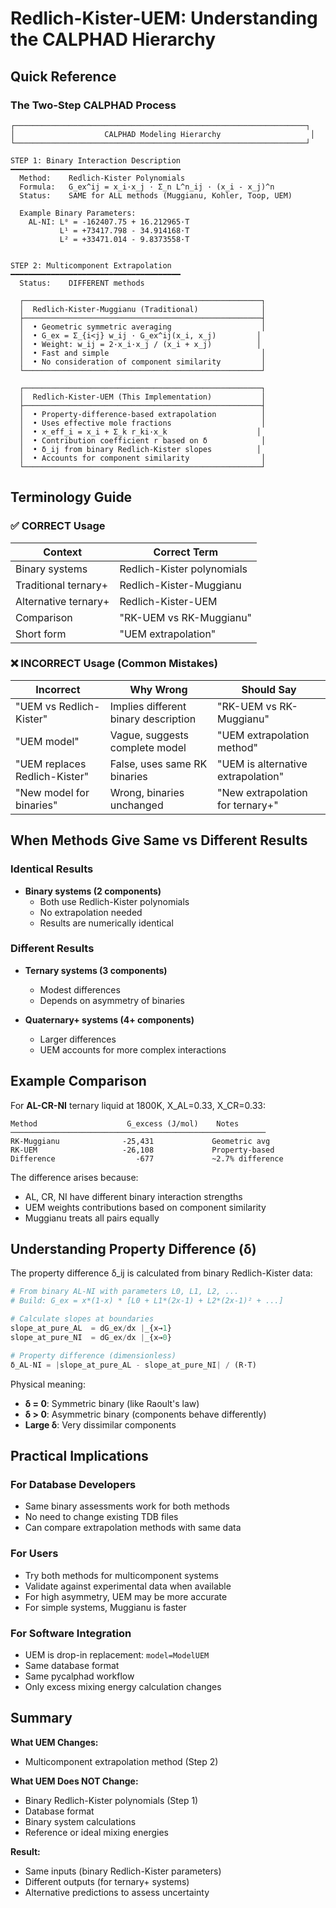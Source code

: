 # Redlich-Kister-UEM: Understanding the CALPHAD Hierarchy

## Quick Reference

### The Two-Step CALPHAD Process

```
┌─────────────────────────────────────────────────────────────────┐
│                    CALPHAD Modeling Hierarchy                    │
└─────────────────────────────────────────────────────────────────┘

STEP 1: Binary Interaction Description
━━━━━━━━━━━━━━━━━━━━━━━━━━━━━━━━━━━━━━
  Method:    Redlich-Kister Polynomials
  Formula:   G_ex^ij = x_i·x_j · Σ_n L^n_ij · (x_i - x_j)^n
  Status:    SAME for ALL methods (Muggianu, Kohler, Toop, UEM)

  Example Binary Parameters:
    AL-NI: L⁰ = -162407.75 + 16.212965·T
           L¹ = +73417.798 - 34.914168·T
           L² = +33471.014 - 9.8373558·T


STEP 2: Multicomponent Extrapolation
━━━━━━━━━━━━━━━━━━━━━━━━━━━━━━━━━━━━━━
  Status:    DIFFERENT methods

  ┌─────────────────────────────────────────────────────┐
  │  Redlich-Kister-Muggianu (Traditional)              │
  ├─────────────────────────────────────────────────────┤
  │  • Geometric symmetric averaging                    │
  │  • G_ex = Σ_{i<j} w_ij · G_ex^ij(x_i, x_j)         │
  │  • Weight: w_ij = 2·x_i·x_j / (x_i + x_j)          │
  │  • Fast and simple                                  │
  │  • No consideration of component similarity         │
  └─────────────────────────────────────────────────────┘

  ┌─────────────────────────────────────────────────────┐
  │  Redlich-Kister-UEM (This Implementation)           │
  ├─────────────────────────────────────────────────────┤
  │  • Property-difference-based extrapolation          │
  │  • Uses effective mole fractions                    │
  │  • x_eff_i = x_i + Σ_k r_ki·x_k                    │
  │  • Contribution coefficient r based on δ            │
  │  • δ_ij from binary Redlich-Kister slopes          │
  │  • Accounts for component similarity                │
  └─────────────────────────────────────────────────────┘
```

## Terminology Guide

### ✅ CORRECT Usage

| Context | Correct Term |
|---------|--------------|
| Binary systems | Redlich-Kister polynomials |
| Traditional ternary+ | Redlich-Kister-Muggianu |
| Alternative ternary+ | Redlich-Kister-UEM |
| Comparison | "RK-UEM vs RK-Muggianu" |
| Short form | "UEM extrapolation" |

### ❌ INCORRECT Usage (Common Mistakes)

| Incorrect | Why Wrong | Should Say |
|-----------|-----------|------------|
| "UEM vs Redlich-Kister" | Implies different binary description | "RK-UEM vs RK-Muggianu" |
| "UEM model" | Vague, suggests complete model | "UEM extrapolation method" |
| "UEM replaces Redlich-Kister" | False, uses same RK binaries | "UEM is alternative extrapolation" |
| "New model for binaries" | Wrong, binaries unchanged | "New extrapolation for ternary+" |

## When Methods Give Same vs Different Results

### Identical Results
- **Binary systems (2 components)**
  - Both use Redlich-Kister polynomials
  - No extrapolation needed
  - Results are numerically identical

### Different Results
- **Ternary systems (3 components)**
  - Modest differences
  - Depends on asymmetry of binaries

- **Quaternary+ systems (4+ components)**
  - Larger differences
  - UEM accounts for more complex interactions

## Example Comparison

For **AL-CR-NI** ternary liquid at 1800K, X_AL=0.33, X_CR=0.33:

```
Method                    G_excess (J/mol)    Notes
─────────────────────────────────────────────────────────
RK-Muggianu              -25,431             Geometric avg
RK-UEM                   -26,108             Property-based
Difference                  -677             ~2.7% difference
```

The difference arises because:
- AL, CR, NI have different binary interaction strengths
- UEM weights contributions based on component similarity
- Muggianu treats all pairs equally

## Understanding Property Difference (δ)

The property difference δ_ij is calculated from binary Redlich-Kister data:

```python
# From binary AL-NI with parameters L0, L1, L2, ...
# Build: G_ex = x*(1-x) * [L0 + L1*(2x-1) + L2*(2x-1)² + ...]

# Calculate slopes at boundaries
slope_at_pure_AL  = dG_ex/dx |_{x→1}
slope_at_pure_NI  = dG_ex/dx |_{x→0}

# Property difference (dimensionless)
δ_AL-NI = |slope_at_pure_AL - slope_at_pure_NI| / (R·T)
```

Physical meaning:
- **δ = 0**: Symmetric binary (like Raoult's law)
- **δ > 0**: Asymmetric binary (components behave differently)
- **Large δ**: Very dissimilar components

## Practical Implications

### For Database Developers
- Same binary assessments work for both methods
- No need to change existing TDB files
- Can compare extrapolation methods with same data

### For Users
- Try both methods for multicomponent systems
- Validate against experimental data when available
- For high asymmetry, UEM may be more accurate
- For simple systems, Muggianu is faster

### For Software Integration
- UEM is drop-in replacement: `model=ModelUEM`
- Same database format
- Same pycalphad workflow
- Only excess mixing energy calculation changes

## Summary

**What UEM Changes:**
- Multicomponent extrapolation method (Step 2)

**What UEM Does NOT Change:**
- Binary Redlich-Kister polynomials (Step 1)
- Database format
- Binary system calculations
- Reference or ideal mixing energies

**Result:**
- Same inputs (binary Redlich-Kister parameters)
- Different outputs (for ternary+ systems)
- Alternative predictions to assess uncertainty
